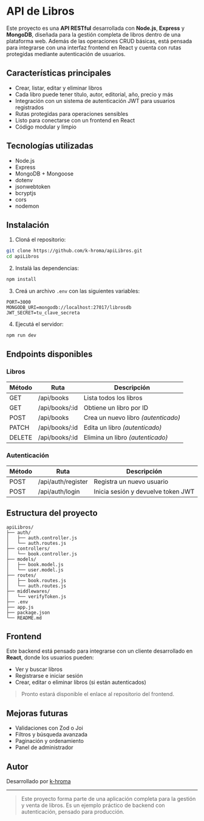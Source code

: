 # API de Libros

Este proyecto es una **API RESTful** desarrollada con **Node.js**, **Express** y **MongoDB**, diseñada para la gestión completa de libros dentro de una plataforma web. Además de las operaciones CRUD básicas, está pensada para integrarse con una interfaz frontend en React y cuenta con rutas protegidas mediante autenticación de usuarios.

## Características principales

- Crear, listar, editar y eliminar libros  
- Cada libro puede tener título, autor, editorial, año, precio y más  
- Integración con un sistema de autenticación JWT para usuarios registrados  
- Rutas protegidas para operaciones sensibles  
- Listo para conectarse con un frontend en React  
- Código modular y limpio  

## Tecnologías utilizadas

- Node.js  
- Express  
- MongoDB + Mongoose  
- dotenv  
- jsonwebtoken  
- bcryptjs  
- cors  
- nodemon  

## Instalación

1. Cloná el repositorio:
```bash
git clone https://github.com/k-hroma/apiLibros.git
cd apiLibros
```

2. Instalá las dependencias:
```bash
npm install
```

3. Creá un archivo `.env` con las siguientes variables:
```env
PORT=3000
MONGODB_URI=mongodb://localhost:27017/librosdb
JWT_SECRET=tu_clave_secreta
```

4. Ejecutá el servidor:
```bash
npm run dev
```

## Endpoints disponibles

### Libros

| Método | Ruta              | Descripción                      |
|--------|-------------------|----------------------------------|
| GET    | /api/books        | Lista todos los libros           |
| GET    | /api/books/:id    | Obtiene un libro por ID          |
| POST   | /api/books        | Crea un nuevo libro *(autenticado)* |
| PATCH  | /api/books/:id    | Edita un libro *(autenticado)*  |
| DELETE | /api/books/:id    | Elimina un libro *(autenticado)*|

### Autenticación

| Método | Ruta                | Descripción                 |
|--------|---------------------|-----------------------------|
| POST   | /api/auth/register  | Registra un nuevo usuario   |
| POST   | /api/auth/login     | Inicia sesión y devuelve token JWT |

## Estructura del proyecto

```
apiLibros/
├── auth/
│   ├── auth.controller.js
│   └── auth.routes.js
├── controllers/
│   └── book.controller.js
├── models/
│   ├── book.model.js
│   └── user.model.js
├── routes/
│   ├── book.routes.js
│   └── auth.routes.js
├── middlewares/
│   └── verifyToken.js
├── .env
├── app.js
├── package.json
└── README.md
```

## Frontend

Este backend está pensado para integrarse con un cliente desarrollado en **React**, donde los usuarios pueden:

- Ver y buscar libros  
- Registrarse e iniciar sesión  
- Crear, editar o eliminar libros (si están autenticados)  

> Pronto estará disponible el enlace al repositorio del frontend.

## Mejoras futuras

- Validaciones con Zod o Joi  
- Filtros y búsqueda avanzada  
- Paginación y ordenamiento  
- Panel de administrador  

## Autor

Desarrollado por [k-hroma](https://github.com/k-hroma)

---

> Este proyecto forma parte de una aplicación completa para la gestión y venta de libros. Es un ejemplo práctico de backend con autenticación, pensado para producción.
